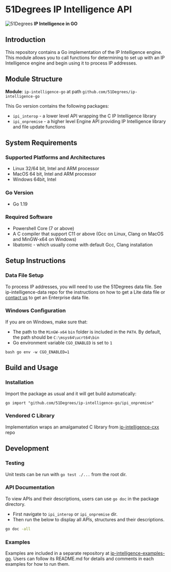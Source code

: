 # 51Degrees IP Intelligence API

![51Degrees](https://51degrees.com/img/logo.png?utm_source=github&utm_medium=repository&utm_campaign=c_open_source&utm_content=readme_main "Data rewards the curious") **IP Intelligence in GO**

## Introduction

This repository contains a Go implementation of the IP Intelligence engine.
This module allows you to call functions for determining to set up with an IP Intelligence engine and begin using it to process IP addresses.

## Module Structure

**Module**: `ip-intelligence-go` at path `github.com/51Degrees/ip-intelligence-go`

This Go version contains the following packages:
- `ipi_interop` - a lower level API wrapping the C IP Intelligence library
- `ipi_onpremise` - a higher level Engine API providing IP Intelligence library and file update functions

## System Requirements

### Supported Platforms and Architectures
- Linux 32/64 bit, Intel and ARM processor
- MacOS 64 bit, Intel and ARM processor
- Windows 64bit, Intel

### Go Version
- Go 1.19

### Required Software
- Powershell Core (7 or above)
- A C compiler that support C11 or above (Gcc on Linux, Clang on MacOS and MinGW-x64 on Windows)
- libatomic - which usually come with default Gcc, Clang installation

## Setup Instructions

### Data File Setup

To process IP addresses, you will need to use the 51Degrees data file.
See ip-intelligence-data repo for the instructions on how to get a Lite data file or [contact us](https://51degrees.com/contact-us) to get an Enterprise data file.

### Windows Configuration

If you are on Windows, make sure that:
- The path to the `MinGW-x64` `bin` folder is included in the `PATH`. By default, the path should be `C:\msys64\ucrt64\bin`
- Go environment variable `CGO_ENABLED` is set to `1`

```
bash go env -w CGO_ENABLED=1
```


## Build and Usage

### Installation

Import the package as usual and it will get build automatically:


```
go import "github.com/51Degrees/ip-intelligence-go/ipi_onpremise"
```


### Vendored C Library

Implementation wraps an amalgamated C library from [ip-intelligence-cxx](https://github.com/51Degrees/ip-intelligence-cxx) repo

## Development

### Testing

Unit tests can be run with `go test ./...` from the root dir.

### API Documentation

To view APIs and their descriptions, users can use `go doc` in the package directory.
- First navigate to `ipi_interop` or `ipi_onpremise` dir.
- Then run the below to display all APIs, structures and their descriptions.


```bash
go doc -all
```

### Examples

Examples are included in a separate repository at [ip-intelligence-examples-go](https://github.com/51Degrees/ip-intelligence-go-examples).
Users can follow its README.md for details and comments in each examples for how to run them.